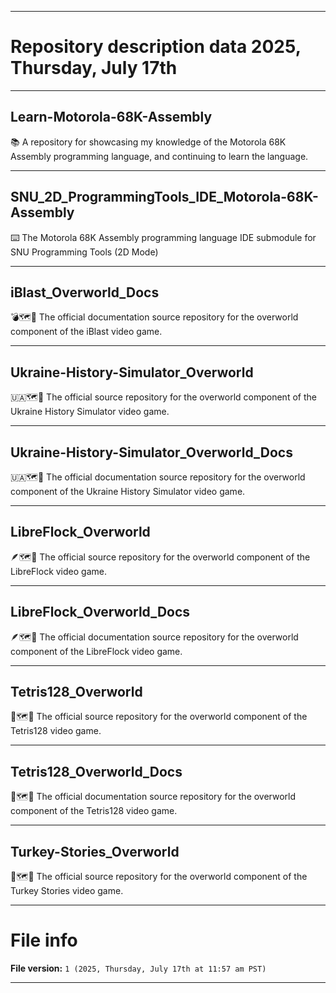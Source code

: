 
***

# Repository description data 2025, Thursday, July 17th

---

## Learn-Motorola-68K-Assembly

📚️ A repository for showcasing my knowledge of the Motorola 68K Assembly programming language, and continuing to learn the language. 

---

## SNU_2D_ProgrammingTools_IDE_Motorola-68K-Assembly

⌨️ The Motorola 68K Assembly programming language IDE submodule for SNU Programming Tools (2D Mode)

---

## iBlast_Overworld_Docs

💣️🗺️📖️ The official documentation source repository for the overworld component of the iBlast video game.

---

## Ukraine-History-Simulator_Overworld

🇺🇦️🗺️💾️ The official source repository for the overworld component of the Ukraine History Simulator video game.

---

## Ukraine-History-Simulator_Overworld_Docs

🇺🇦️🗺️📖️ The official documentation source repository for the overworld component of the Ukraine History Simulator video game.

---

## LibreFlock_Overworld

🪶️🗺️💾️ The official source repository for the overworld component of the LibreFlock video game.

---

## LibreFlock_Overworld_Docs

🪶️🗺️📖️ The official documentation source repository for the overworld component of the LibreFlock video game.

---

## Tetris128_Overworld

💠️🗺️💾️ The official source repository for the overworld component of the Tetris128 video game.

---

## Tetris128_Overworld_Docs

💠️🗺️📖️ The official documentation source repository for the overworld component of the Tetris128 video game.

---

## Turkey-Stories_Overworld

🦃️🗺️💾️ The official source repository for the overworld component of the Turkey Stories video game.

***

# File info

**File version:** `1 (2025, Thursday, July 17th at 11:57 am PST)`

***

